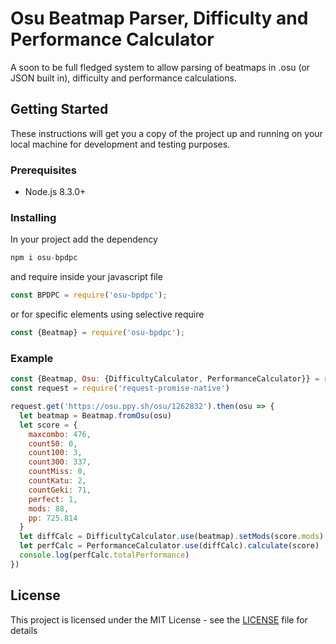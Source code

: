 # Osu Beatmap Parser, Difficulty and Performance Calculator

A soon to be full fledged system to allow parsing of beatmaps in .osu (or JSON built in), difficulty and performance calculations.

## Getting Started

These instructions will get you a copy of the project up and running on your local machine for development and testing purposes.

### Prerequisites

- Node.js 8.3.0+

### Installing

In your project add the dependency

```javascript
npm i osu-bpdpc
```

and require inside your javascript file

```javascript
const BPDPC = require('osu-bpdpc');
```

or for specific elements using selective require

```javascript
const {Beatmap} = require('osu-bpdpc');
```

### Example

```javascript
const {Beatmap, Osu: {DifficultyCalculator, PerformanceCalculator}} = require('osu-bpdpc')
const request = require('request-promise-native')

request.get('https://osu.ppy.sh/osu/1262832').then(osu => {
  let beatmap = Beatmap.fromOsu(osu)
  let score = {
    maxcombo: 476,
    count50: 0,
    count100: 3,
    count300: 337,
    countMiss: 0,
    countKatu: 2,
    countGeki: 71,
    perfect: 1,
    mods: 88,
    pp: 725.814
  }
  let diffCalc = DifficultyCalculator.use(beatmap).setMods(score.mods).calculate()
  let perfCalc = PerformanceCalculator.use(diffCalc).calculate(score)
  console.log(perfCalc.totalPerformance)
})
```

## License

This project is licensed under the MIT License - see the [LICENSE](LICENSE) file for details
